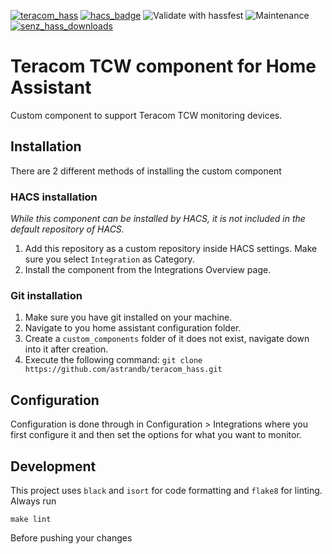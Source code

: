 [![teracom_hass](https://img.shields.io/github/v/release/astrandb/teracom_hass?include_prereleases)](https://github.com/astrandb/teracom_hass) [![hacs_badge](https://img.shields.io/badge/HACS-Custom-orange.svg)](https://github.com/hacs/integration) ![Validate with hassfest](https://github.com/astrandb/teracom_hass/workflows/Validate%20with%20hassfest/badge.svg) ![Maintenance](https://img.shields.io/maintenance/yes/2022.svg) [![senz_hass_downloads](https://img.shields.io/github/downloads/astrandb/teracom_hass/total)](https://github.com/astrandb/teracom_hass)

# Teracom TCW component for Home Assistant

Custom component to support Teracom TCW monitoring devices.

## Installation

There are 2 different methods of installing the custom component

### HACS installation

_While this component can be installed by HACS, it is not included in the default repository of HACS._

1. Add this repository as a custom repository inside HACS settings. Make sure you select `Integration` as Category.
2. Install the component from the Integrations Overview page.

### Git installation

1. Make sure you have git installed on your machine.
2. Navigate to you home assistant configuration folder.
3. Create a `custom_components` folder of it does not exist, navigate down into it after creation.
4. Execute the following command: `git clone https://github.com/astrandb/teracom_hass.git`

## Configuration

Configuration is done through in Configuration > Integrations where you first configure it and then set the options for what you want to monitor.

## Development

This project uses `black` and `isort` for code formatting and `flake8` for linting.
Always run

```
make lint
```

Before pushing your changes
